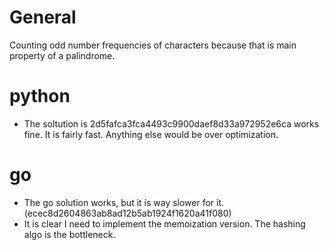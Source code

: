# General

Counting odd number frequencies of characters because that is main property of a palindrome.

# python

- The soltution is 2d5fafca3fca4493c9900daef8d33a972952e6ca works fine. It is fairly fast. Anything else would be over optimization.


# go

- The go solution works, but it is way slower for it.(ecec8d2604863ab8ad12b5ab1924f1620a41f080)
- It is clear I need to implement the memoization version. The hashing algo is the bottleneck.